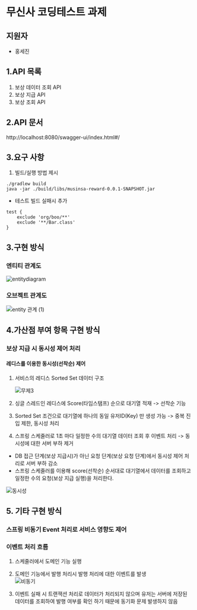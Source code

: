 # 무신사 코딩테스트 과제
## 지원자

- 홍세진

## 1.API 목록
1) 보상 데이터 조회 API
2) 보상 지급 API 
3) 보상 조회 API

## 2.API 문서 
http://localhost:8080/swagger-ui/index.html#/

## 3.요구 사항 
1) 빌드/실행 방법 제시 
```
./gradlew build 
java -jar ./build/libs/musinsa-reward-0.0.1-SNAPSHOT.jar
```
- 테스트 빌드 실패시 추가
```
test {
    exclude 'org/boo/**'
    exclude '**/Bar.class'
}
```


## 3.구현 방식 
### 엔티티 관계도
![entitydiagram](https://user-images.githubusercontent.com/40927029/207064052-269e87de-1a25-4db3-8438-e2746b6c2f35.jpg)

### 오브젝트 관계도 
![entity 관계 (1)](https://user-images.githubusercontent.com/40927029/207064864-dd242268-df2e-4567-a68b-0d2b6aac6da6.jpg)



## 4.가산점 부여 항목 구현 방식
### 보상 지급 시 동시성 제어 처리
#### 레디스를 이용한 동시성(선착순) 제어 
1. 서비스의 레디스 Sorted Set 데이터 구조  
  
     ![무제3](https://user-images.githubusercontent.com/40927029/206919986-03c06678-8e7b-43b5-9436-2f5e226066cd.jpg)
     
2. 싱글 스레드인 레디스에 Score(타임스탬프) 순으로 대기열 적재 -> 선착순 기능 
    
3. Sorted Set 조건으로 대기열에 하나의 동일 유저ID(Key) 만 생성 가능 -> 중복 진입 제한, 동시성 처리
    
4. 스프링 스케줄러로 1초 마다 일정한 수의 대기열 데이터 조회 후 이벤트 처리 -> 동시성에 대한 서버 부하 제거
- DB 접근 단계(보상 지급시)가 아닌 요청 단계(보상 요청 단계)에서 동시성 제어 처리로 서버 부하 감소
- 스프링 스케줄러를 이용해 score(선착순) 순서대로 대기열에서 데이터를 조회하고 일정한 수의 요청(보상 지급 실행)을 처리한다.
    
![동시성](https://user-images.githubusercontent.com/40927029/206918986-985fbb66-a2b1-4fd8-b3ff-df062dcd9dfa.jpg)


## 5. 기타 구현 방식  
### 스프링 비동기 Event 처리로 서비스 영향도 제어 

### 이벤트 처리 흐름 
1. 스케줄러에서 도메인 기능 실행 
2. 도메인 기능에서 발행 처리시 발행 처리에 대한 이벤트를 발생  
  ![비동기](https://user-images.githubusercontent.com/40927029/206918061-db7f1854-58ed-4f3e-9da9-e12b5be24975.jpg)
  
3. 이벤트 실패 시 트랜잭션 처리로 데이터가 처리되지 않으며 유저는 서버에 저장된 데이터를 조회하여 발행 여부를 확인 하기 때문에 동기화 문제 발생하지 않음


      
